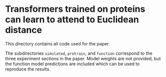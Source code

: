 # Transformers trained on proteins can learn to attend to Euclidean distance

This directory contains all code used for the paper.

The subdirectories `simulated`, `pretrain`, and `function` correspond to the three experiment sections in the paper.
Model weights are not provided, but the function model predictions are included which can be used to reproduce the results.
